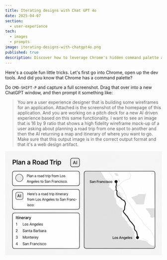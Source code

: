 ```yaml
---
title: Iterating designs with Chat GPT 4o
date: 2025-04-07
section:
  - user-experience
tech:
  - images
  - prompts
image: iterating-designs-with-chatgpt4o.png
published: true
description: Discover how to leverage Chrome's hidden command palette and ChatGPT to transform your website screenshots into sophisticated wireframes. Learn a clever workflow that combines Chrome's full-page screenshot capability with ChatGPT's AI-powered design suggestions to create professional 16:9 ratio mockups for your next project.
---
```

Here's a couple fun little tricks. Let's first go into Chrome, open up the dev tools. And did you know that Chrome has a command palette?

Do `CMD-SHIFT-P` and capture a full screenshot.  Drag that over into a new ChatGPT window, and then prompt it something like:

> You are a user experience designer that is building some wireframes for an application. Attached is the screenshot of the homepage of this application. And you are working on a pitch deck for a new AI driven experience based on this same functionality. I want to see an image that is 16 by 9 ratio that shows a high fidelity wireframe mock-up of a user asking about planning a road trip from one spot to another and then the AI returning a map and itinerary of where you want to go. Make sure that this output image is in the correct output format and that it's a web design artifact.


![](../assets/wireframe.png)